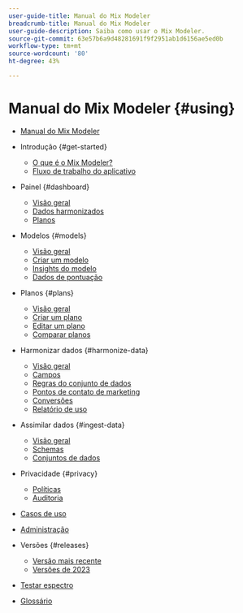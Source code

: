 ```yaml
---
user-guide-title: Manual do Mix Modeler
breadcrumb-title: Manual do Mix Modeler
user-guide-description: Saiba como usar o Mix Modeler.
source-git-commit: 63e57b6a9d48281691f9f2951ab1d6156ae5ed0b
workflow-type: tm+mt
source-wordcount: '80'
ht-degree: 43%

---
```



# Manual do Mix Modeler {#using}

+ [Manual do Mix Modeler](/help/overview.md)

+ Introdução {#get-started}
   + [O que é o Mix Modeler?](/help/get-started/about.md)
   + [Fluxo de trabalho do aplicativo](/help/get-started/workflow.md)

+ Painel {#dashboard}
   + [Visão geral](/help/dashboard/overview.md)
   + [Dados harmonizados](/help/dashboard/harmonized-data.md)
   + [Planos](/help/dashboard/plans.md)

+ Modelos {#models}
   + [Visão geral](/help/models/overview.md)
   + [Criar um modelo](/help/models/create.md)
   + [Insights do modelo](/help/models/insights.md)
   + [Dados de pontuação](/help/models/scoring-data.md)

+ Planos {#plans}
   + [Visão geral](/help/plans/overview.md)
   + [Criar um plano](/help/plans/create.md)
   + [Editar um plano](/help/plans/edit.md)
   + [Comparar planos](/help/plans/compare.md)

+ Harmonizar dados {#harmonize-data}
   + [Visão geral](/help/harmonize-data/overview.md)
   + [Campos](/help/harmonize-data/fields.md)
   + [Regras do conjunto de dados](/help/harmonize-data/dataset-rules.md)
   + [Pontos de contato de marketing](/help/harmonize-data/marketing-touchpoints.md)
   + [Conversões](/help/harmonize-data/conversions.md)
   + [Relatório de uso](/help/harmonize-data/usage-report.md)

+ Assimilar dados {#ingest-data}
   + [Visão geral](/help/ingest-data/overview.md)
   + [Schemas](/help/ingest-data/schemas.md)
   + [Conjuntos de dados](/help/ingest-data/datasets.md)

+ Privacidade {#privacy}
   + [Políticas](/help/privacy/policies.md)
   + [Auditoria](/help/privacy/audits.md)

+ [Casos de uso](/help/main-guide/use-cases.md)

+ [Administração](/help/main-guide/administration.md)

+ Versões {#releases}
   + [Versão mais recente](/help/releases/latest.md)
   + [Versões de 2023](/help/releases/2023.md)

+ [Testar espectro](/help/main-guide/test-spectrum.md)

+ [Glossário](/help/main-guide/glossary.md)

